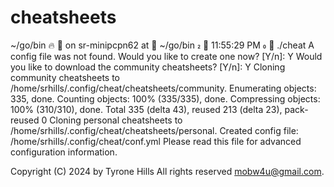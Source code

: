 # cheatsheets

~/go/bin
🔥  🐧  on sr-minipcpn62 at 󰋜 ~/go/bin   󱑍 11:55:29 PM  
 ./cheat
A config file was not found. Would you like to create one now? [Y/n]: Y
Would you like to download the community cheatsheets? [Y/n]: Y
Cloning community cheatsheets to /home/srhills/.config/cheat/cheatsheets/community.
Enumerating objects: 335, done.
Counting objects: 100% (335/335), done.
Compressing objects: 100% (310/310), done.
Total 335 (delta 43), reused 213 (delta 23), pack-reused 0
Cloning personal cheatsheets to /home/srhills/.config/cheat/cheatsheets/personal.
Created config file: /home/srhills/.config/cheat/conf.yml
Please read this file for advanced configuration information.

Copyright (C) 2024 by Tyrone Hills All rights reserved <mobw4u@gmail.com>.
